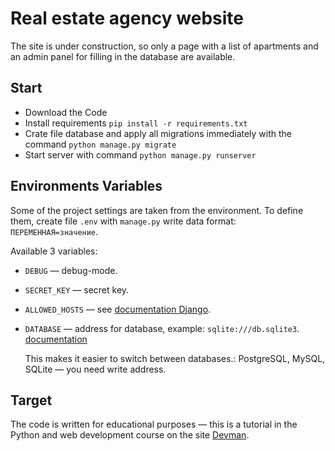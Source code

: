 # Real estate agency website


The site is under construction, so only a page with a list of apartments and an admin panel for filling in the database are available.

## Start

- Download the Code
- Install requirements `pip install -r requirements.txt`
- Crate file database and apply all migrations immediately with the command `python manage.py migrate`
- Start server with command `python manage.py runserver`

## Environments Variables

Some of the project settings are taken from the environment. To define them, create file `.env` with `manage.py` write data format: `ПЕРЕМЕННАЯ=значение`.

Available 3 variables:
- `DEBUG` — debug-mode. 
- `SECRET_KEY` — secret key.
- `ALLOWED_HOSTS` — see [documentation Django](https://docs.djangoproject.com/en/3.1/ref/settings/#allowed-hosts).
- `DATABASE` — address for database, example: `sqlite:///db.sqlite3`. [documentation](https://github.com/jacobian/dj-database-url)

    This makes it easier to switch between databases.: PostgreSQL, MySQL, SQLite — you need write address.

## Target

The code is written for educational purposes — this is a tutorial in the Python and web development course on the site [Devman](https://dvmn.org).
